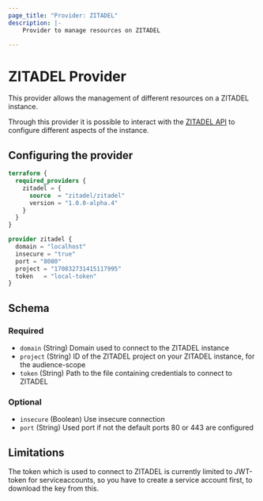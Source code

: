 ```yaml
---
page_title: "Provider: ZITADEL"
description: |-
    Provider to manage resources on ZITADEL

---
```


# ZITADEL Provider

This provider allows the management of different resources on a ZITADEL instance.

Through this provider it is possible to interact with the [ZITADEL API](https://docs.zitadel.com/docs/apis/introduction) to configure different aspects of the instance.

## Configuring the provider

```terraform
terraform {
  required_providers {
    zitadel = {
      source  = "zitadel/zitadel"
      version = "1.0.0-alpha.4"
    }
  }
}

provider zitadel {
  domain = "localhost"
  insecure = "true"
  port = "8080"
  project = "170832731415117995"
  token   = "local-token"
}
```

<!-- schema generated by tfplugindocs -->
## Schema

### Required

- `domain` (String) Domain used to connect to the ZITADEL instance
- `project` (String) ID of the ZITADEL project on your ZITADEL instance, for the audience-scope
- `token` (String) Path to the file containing credentials to connect to ZITADEL

### Optional

- `insecure` (Boolean) Use insecure connection
- `port` (String) Used port if not the default ports 80 or 443 are configured

## Limitations

The token which is used to connect to ZITADEL is currently limited to JWT-token for serviceaccounts, so you have to create a service account first, to download the key from this.